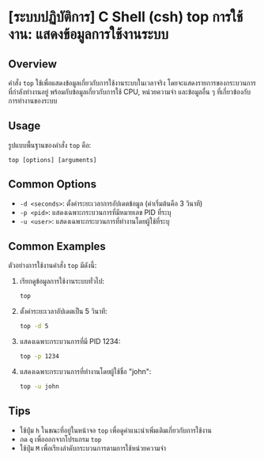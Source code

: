 # [ระบบปฏิบัติการ] C Shell (csh) top การใช้งาน: แสดงข้อมูลการใช้งานระบบ

## Overview
คำสั่ง `top` ใช้เพื่อแสดงข้อมูลเกี่ยวกับการใช้งานระบบในเวลาจริง โดยจะแสดงรายการของกระบวนการที่กำลังทำงานอยู่ พร้อมกับข้อมูลเกี่ยวกับการใช้ CPU, หน่วยความจำ และข้อมูลอื่น ๆ ที่เกี่ยวข้องกับการทำงานของระบบ

## Usage
รูปแบบพื้นฐานของคำสั่ง `top` คือ:

```
top [options] [arguments]
```

## Common Options
- `-d <seconds>`: ตั้งค่าระยะเวลาการอัปเดตข้อมูล (ค่าเริ่มต้นคือ 3 วินาที)
- `-p <pid>`: แสดงเฉพาะกระบวนการที่มีหมายเลข PID ที่ระบุ
- `-u <user>`: แสดงเฉพาะกระบวนการที่ทำงานโดยผู้ใช้ที่ระบุ

## Common Examples
ตัวอย่างการใช้งานคำสั่ง `top` มีดังนี้:

1. เรียกดูข้อมูลการใช้งานระบบทั่วไป:
   ```bash
   top
   ```

2. ตั้งค่าระยะเวลาอัปเดตเป็น 5 วินาที:
   ```bash
   top -d 5
   ```

3. แสดงเฉพาะกระบวนการที่มี PID 1234:
   ```bash
   top -p 1234
   ```

4. แสดงเฉพาะกระบวนการที่ทำงานโดยผู้ใช้ชื่อ "john":
   ```bash
   top -u john
   ```

## Tips
- ใช้ปุ่ม `h` ในขณะที่อยู่ในหน้าจอ `top` เพื่อดูคำแนะนำเพิ่มเติมเกี่ยวกับการใช้งาน
- กด `q` เพื่อออกจากโปรแกรม `top`
- ใช้ปุ่ม `M` เพื่อเรียงลำดับกระบวนการตามการใช้หน่วยความจำ